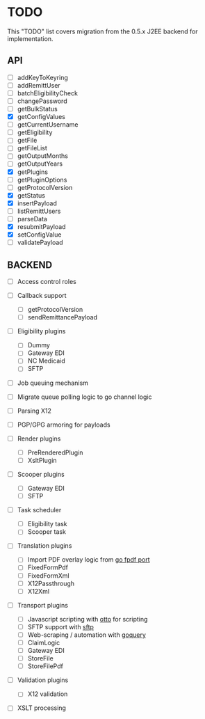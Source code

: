 # TODO

This "TODO" list covers migration from the 0.5.x J2EE backend for implementation.

## API

- [ ] addKeyToKeyring
- [ ] addRemittUser
- [ ] batchEligibilityCheck
- [ ] changePassword
- [ ] getBulkStatus
- [x] getConfigValues
- [ ] getCurrentUsername
- [ ] getEligibility
- [ ] getFile
- [ ] getFileList
- [ ] getOutputMonths
- [ ] getOutputYears
- [x] getPlugins
- [ ] getPluginOptions
- [ ] getProtocolVersion
- [x] getStatus
- [x] insertPayload
- [ ] listRemittUsers
- [ ] parseData
- [x] resubmitPayload
- [x] setConfigValue
- [ ] validatePayload

## BACKEND

- [ ] Access control roles
- [ ] Callback support
  - [ ] getProtocolVersion
  - [ ] sendRemittancePayload
- [ ] Eligibility plugins
  - [ ] Dummy
  - [ ] Gateway EDI
  - [ ] NC Medicaid
  - [ ] SFTP
- [ ] Job queuing mechanism
- [ ] Migrate queue polling logic to go channel logic
- [ ] Parsing X12
- [ ] PGP/GPG armoring for payloads
- [ ] Render plugins
  - [ ] PreRenderedPlugin
  - [ ] XsltPlugin
- [ ] Scooper plugins
  - [ ] Gateway EDI
  - [ ] SFTP
- [ ] Task scheduler
  - [ ] Eligibility task
  - [ ] Scooper task
- [ ] Translation plugins
  - [ ] Import PDF overlay logic from [go fpdf port](https://github.com/jung-kurt/gofpdf)
  - [ ] FixedFormPdf
  - [ ] FixedFormXml
  - [ ] X12Passthrough
  - [ ] X12Xml
- [ ] Transport plugins
  - [ ] Javascript scripting with [otto](https://github.com/robertkrimen/otto) for scripting
  - [ ] SFTP support with [sftp](https://github.com/pkg/sftp)
  - [ ] Web-scraping / automation with [goquery](https://github.com/PuerkitoBio/goquery)
  - [ ] ClaimLogic
  - [ ] Gateway EDI
  - [ ] StoreFile
  - [ ] StoreFilePdf
- [ ] Validation plugins
  - [ ] X12 validation
- [ ] XSLT processing

